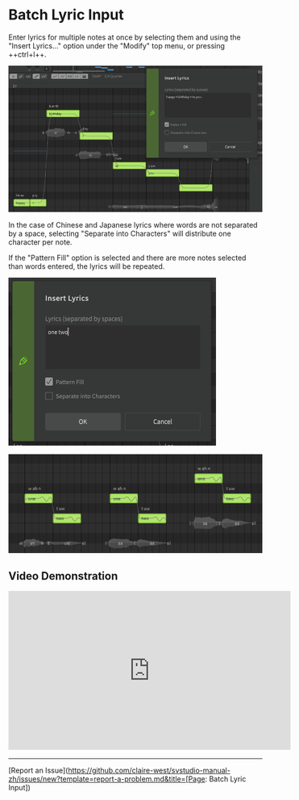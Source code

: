 # Batch Lyric Input

Enter lyrics for multiple notes at once by selecting them and using the "Insert Lyrics..." option under the "Modify" top menu, or pressing ++ctrl+l++.

![The Insert Lyrics Dialog](../img/quickstart/batch-lyrics.png)

In the case of Chinese and Japanese lyrics where words are not separated by a space, selecting "Separate into Characters" will distribute one character per note.

If the "Pattern Fill" option is selected and there are more notes selected than words entered, the lyrics will be repeated.

![Two Words with Pattern Fill](../img/quickstart/lyric-pattern-fill.png)

![Pattern Fill Across Six Notes](../img/quickstart/lyric-pattern-fill-2.png)

## Video Demonstration

<iframe width="560" height="315" src="https://www.youtube-nocookie.com/embed/Gj7UipbHBdw?start=100" title="YouTube video player" frameborder="0" allowfullscreen></iframe>

---

[Report an Issue](https://github.com/claire-west/svstudio-manual-zh/issues/new?template=report-a-problem.md&title=[Page: Batch Lyric Input])